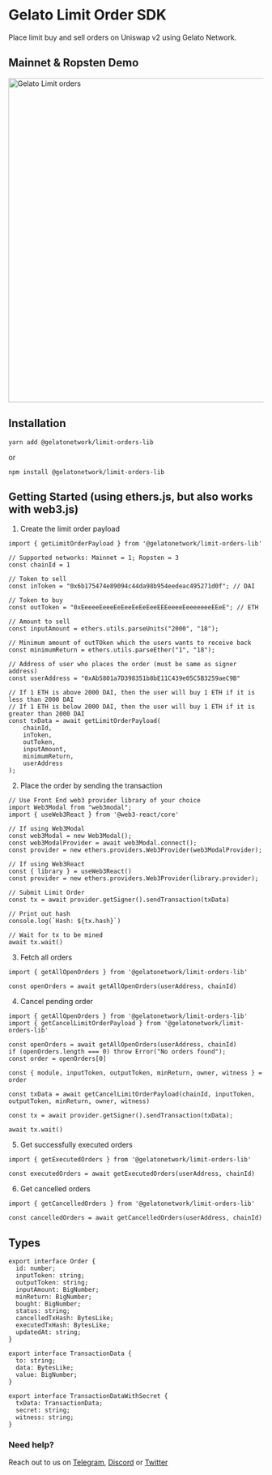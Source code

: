 # Gelato Limit Order SDK

Place limit buy and sell orders on Uniswap v2 using Gelato Network.

## Mainnet & Ropsten Demo

<a href="https://www.sorbet.finance/order" target="_blank">
     <img src="https://i.imgur.com/66yH4SO.png"
          alt="Gelato Limit orders"
          style="width: 640px;" 
     />
</a>

## Installation

`yarn add @gelatonetwork/limit-orders-lib`

or

`npm install @gelatonetwork/limit-orders-lib`

## Getting Started (using ethers.js, but also works with web3.js)

1. Create the limit order payload

```
import { getLimitOrderPayload } from '@gelatonetwork/limit-orders-lib'

// Supported networks: Mainnet = 1; Ropsten = 3
const chainId = 1

// Token to sell
const inToken = "0x6b175474e89094c44da98b954eedeac495271d0f"; // DAI

// Token to buy
const outToken = "0xEeeeeEeeeEeEeeEeEeEeeEEEeeeeEeeeeeeeEEeE"; // ETH

// Amount to sell
const inputAmount = ethers.utils.parseUnits("2000", "18");

// Minimum amount of outTOken which the users wants to receive back
const minimumReturn = ethers.utils.parseEther("1", "18");

// Address of user who places the order (must be same as signer address)
const userAddress = "0xAb5801a7D398351b8bE11C439e05C5B3259aeC9B"

// If 1 ETH is above 2000 DAI, then the user will buy 1 ETH if it is less than 2000 DAI
// If 1 ETH is below 2000 DAI, then the user will buy 1 ETH if it is greater than 2000 DAI
const txData = await getLimitOrderPayload(
    chainId,
    inToken,
    outToken,
    inputAmount,
    minimumReturn,
    userAddress
);
```

2. Place the order by sending the transaction

```
// Use Front End web3 provider library of your choice
import Web3Modal from "web3modal";
import { useWeb3React } from '@web3-react/core'

// If using Web3Modal
const web3Modal = new Web3Modal();
const web3ModalProvider = await web3Modal.connect();
const provider = new ethers.providers.Web3Provider(web3ModalProvider);

// If using Web3React
const { library } = useWeb3React()
const provider = new ethers.providers.Web3Provider(library.provider);

// Submit Limit Order
const tx = await provider.getSigner().sendTransaction(txData)

// Print out hash
console.log(`Hash: ${tx.hash}`)

// Wait for tx to be mined
await tx.wait()
```

3. Fetch all orders

```
import { getAllOpenOrders } from '@gelatonetwork/limit-orders-lib'

const openOrders = await getAllOpenOrders(userAddress, chainId)
```

4. Cancel pending order

```
import { getAllOpenOrders } from '@gelatonetwork/limit-orders-lib'
import { getCancelLimitOrderPayload } from '@gelatonetwork/limit-orders-lib'

const openOrders = await getAllOpenOrders(userAddress, chainId)
if (openOrders.length === 0) throw Error("No orders found");
const order = openOrders[0]

const { module, inputToken, outputToken, minReturn, owner, witness } = order

const txData = await getCancelLimitOrderPayload(chainId, inputToken, outputToken, minReturn, owner, witness)

const tx = await provider.getSigner().sendTransaction(txData);

await tx.wait()
```

5. Get successfully executed orders

```
import { getExecutedOrders } from '@gelatonetwork/limit-orders-lib'

const executedOrders = await getExecutedOrders(userAddress, chainId)
```

6. Get cancelled orders

```
import { getCancelledOrders } from '@gelatonetwork/limit-orders-lib'

const cancelledOrders = await getCancelledOrders(userAddress, chainId)
```

## Types

```
export interface Order {
  id: number;
  inputToken: string;
  outputToken: string;
  inputAmount: BigNumber;
  minReturn: BigNumber;
  bought: BigNumber;
  status: string;
  cancelledTxHash: BytesLike;
  executedTxHash: BytesLike;
  updatedAt: string;
}

export interface TransactionData {
  to: string;
  data: BytesLike;
  value: BigNumber;
}

export interface TransactionDataWithSecret {
  txData: TransactionData;
  secret: string;
  witness: string;
}
```

### Need help?

Reach out to us on [Telegram](https://t.me/therealgelatonetwork), [Discord](https://discord.gg/ApbA39BKyJ) or [Twitter](https://twitter.com/gelatonetwork)
